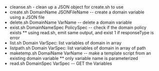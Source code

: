 * cleanse.sh - clean up a JSON object for create.sh to use
* create.sh DomainName JSONFileName -- create a domain variable using a JSON file
* delete.sh DomainName VarName -- delete a domain variable
* exist.sh DomainNameSpec PolicySpec -- check if the domain policy exists
** using read.sh, emit same output, and exist 1 if responseType is error
* list.sh Domain VarSpec: list variables of domain in array
* listpath.sh Domain VarSpec: list variables of domain in array of path
* maketemp.sh DomaiName VarName -- make a template script from an existing domain variable
** only variable name is parameterized
* read.sh DomainSpec VarSpec -- GET the Variables
